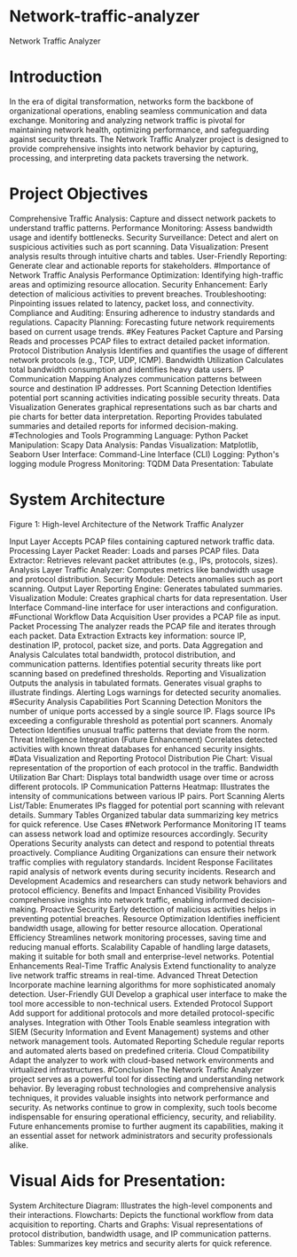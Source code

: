 # Network-traffic-analyzer
Network Traffic Analyzer
 
# Introduction

In the era of digital transformation, networks form the backbone of organizational operations, enabling seamless communication and data exchange. Monitoring and analyzing network traffic is pivotal for maintaining network health, optimizing performance, and safeguarding against security threats. The Network Traffic Analyzer project is designed to provide comprehensive insights into network behavior by capturing, processing, and interpreting data packets traversing the network.

# Project Objectives

Comprehensive Traffic Analysis: Capture and dissect network packets to understand traffic patterns.
Performance Monitoring: Assess bandwidth usage and identify bottlenecks.
Security Surveillance: Detect and alert on suspicious activities such as port scanning.
Data Visualization: Present analysis results through intuitive charts and tables.
User-Friendly Reporting: Generate clear and actionable reports for stakeholders.
#Importance of Network Traffic Analysis
Performance Optimization: Identifying high-traffic areas and optimizing resource allocation.
Security Enhancement: Early detection of malicious activities to prevent breaches.
Troubleshooting: Pinpointing issues related to latency, packet loss, and connectivity.
Compliance and Auditing: Ensuring adherence to industry standards and regulations.
Capacity Planning: Forecasting future network requirements based on current usage trends.
#Key Features
Packet Capture and Parsing
Reads and processes PCAP files to extract detailed packet information.
Protocol Distribution Analysis
Identifies and quantifies the usage of different network protocols (e.g., TCP, UDP, ICMP).
Bandwidth Utilization
Calculates total bandwidth consumption and identifies heavy data users.
IP Communication Mapping
Analyzes communication patterns between source and destination IP addresses.
Port Scanning Detection
Identifies potential port scanning activities indicating possible security threats.
Data Visualization
Generates graphical representations such as bar charts and pie charts for better data interpretation.
Reporting
Provides tabulated summaries and detailed reports for informed decision-making.
#Technologies and Tools
Programming Language: Python
Packet Manipulation: Scapy
Data Analysis: Pandas
Visualization: Matplotlib, Seaborn
User Interface: Command-Line Interface (CLI)
Logging: Python's logging module
Progress Monitoring: TQDM
Data Presentation: Tabulate

# System Architecture

Figure 1: High-level Architecture of the Network Traffic Analyzer

Input Layer
Accepts PCAP files containing captured network traffic data.
Processing Layer
Packet Reader: Loads and parses PCAP files.
Data Extractor: Retrieves relevant packet attributes (e.g., IPs, protocols, sizes).
Analysis Layer
Traffic Analyzer: Computes metrics like bandwidth usage and protocol distribution.
Security Module: Detects anomalies such as port scanning.
Output Layer
Reporting Engine: Generates tabulated summaries.
Visualization Module: Creates graphical charts for data representation.
User Interface
Command-line interface for user interactions and configuration.
#Functional Workflow
Data Acquisition
User provides a PCAP file as input.
Packet Processing
The analyzer reads the PCAP file and iterates through each packet.
Data Extraction
Extracts key information: source IP, destination IP, protocol, packet size, and ports.
Data Aggregation and Analysis
Calculates total bandwidth, protocol distribution, and communication patterns.
Identifies potential security threats like port scanning based on predefined thresholds.
Reporting and Visualization
Outputs the analysis in tabulated formats.
Generates visual graphs to illustrate findings.
Alerting
Logs warnings for detected security anomalies.
#Security Analysis Capabilities
Port Scanning Detection
Monitors the number of unique ports accessed by a single source IP.
Flags source IPs exceeding a configurable threshold as potential port scanners.
Anomaly Detection
Identifies unusual traffic patterns that deviate from the norm.
Threat Intelligence Integration (Future Enhancement)
Correlates detected activities with known threat databases for enhanced security insights.
#Data Visualization and Reporting
Protocol Distribution
Pie Chart: Visual representation of the proportion of each protocol in the traffic.
Bandwidth Utilization
Bar Chart: Displays total bandwidth usage over time or across different protocols.
IP Communication Patterns
Heatmap: Illustrates the intensity of communications between various IP pairs.
Port Scanning Alerts
List/Table: Enumerates IPs flagged for potential port scanning with relevant details.
Summary Tables
Organized tabular data summarizing key metrics for quick reference.
Use Cases
#Network Performance Monitoring
IT teams can assess network load and optimize resources accordingly.
Security Operations
Security analysts can detect and respond to potential threats proactively.
Compliance Auditing
Organizations can ensure their network traffic complies with regulatory standards.
Incident Response
Facilitates rapid analysis of network events during security incidents.
Research and Development
Academics and researchers can study network behaviors and protocol efficiency.
Benefits and Impact
Enhanced Visibility
Provides comprehensive insights into network traffic, enabling informed decision-making.
Proactive Security
Early detection of malicious activities helps in preventing potential breaches.
Resource Optimization
Identifies inefficient bandwidth usage, allowing for better resource allocation.
Operational Efficiency
Streamlines network monitoring processes, saving time and reducing manual efforts.
Scalability
Capable of handling large datasets, making it suitable for both small and enterprise-level networks.
Potential Enhancements
Real-Time Traffic Analysis
Extend functionality to analyze live network traffic streams in real-time.
Advanced Threat Detection
Incorporate machine learning algorithms for more sophisticated anomaly detection.
User-Friendly GUI
Develop a graphical user interface to make the tool more accessible to non-technical users.
Extended Protocol Support
Add support for additional protocols and more detailed protocol-specific analyses.
Integration with Other Tools
Enable seamless integration with SIEM (Security Information and Event Management) systems and other network management tools.
Automated Reporting
Schedule regular reports and automated alerts based on predefined criteria.
Cloud Compatibility
Adapt the analyzer to work with cloud-based network environments and virtualized infrastructures.
#Conclusion
The Network Traffic Analyzer project serves as a powerful tool for dissecting and understanding network behavior. By leveraging robust technologies and comprehensive analysis techniques, it provides valuable insights into network performance and security. As networks continue to grow in complexity, such tools become indispensable for ensuring operational efficiency, security, and reliability. Future enhancements promise to further augment its capabilities, making it an essential asset for network administrators and security professionals alike.

# Visual Aids for Presentation:

System Architecture Diagram: Illustrates the high-level components and their interactions.
Flowcharts: Depicts the functional workflow from data acquisition to reporting.
Charts and Graphs: Visual representations of protocol distribution, bandwidth usage, and IP communication patterns.
Tables: Summarizes key metrics and security alerts for quick reference.
